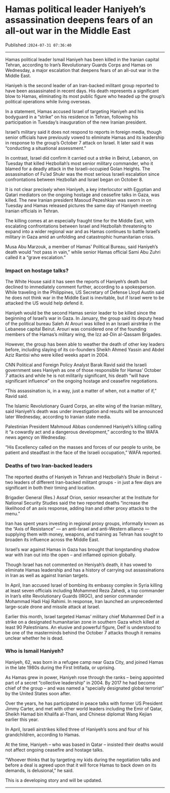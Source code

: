 # Hamas political leader Haniyeh’s assassination deepens fears of an all-out war in the Middle East

Published :`2024-07-31 07:36:40`

---

Hamas political leader Ismail Haniyeh has been killed in the Iranian capital Tehran, according to Iran’s Revolutionary Guards Corps and Hamas on Wednesday, a major escalation that deepens fears of an all-out war in the Middle East.

Haniyeh is the second leader of an Iran-backed militant group reported to have been assassinated in recent days. His death represents a significant blow to Hamas, eliminating its most public figure who headed up the group’s political operations while living overseas.

In a statement, Hamas accused Israel of targeting Haniyeh and his bodyguard in a “strike” on his residence in Tehran, following his participation in Tuesday’s inauguration of the new Iranian president.

Israel’s military said it does not respond to reports in foreign media, though senior officials have previously vowed to eliminate Hamas and its leadership in response to the group’s October 7 attack on Israel. It later said it was “conducting a situational assessment.”

In contrast, Israel did confirm it carried out a strike in Beirut, Lebanon, on Tuesday that killed Hezbollah’s most senior military commander, who it blamed for a deadly attack in the Israeli-occupied Golan Heights. The assassination of Fu’ad Shukr was the most serious Israeli escalation since confrontations between Hezbollah and Israel began on October 8.

It is not clear precisely when Haniyeh, a key interlocutor with Egyptian and Qatari mediators on the ongoing hostage and ceasefire talks in Gaza, was killed. The new Iranian president Masoud Pezeshkian was sworn in on Tuesday and Hamas released pictures the same day of Haniyeh meeting Iranian officials in Tehran.

The killing comes at an especially fraught time for the Middle East, with escalating confrontations between Israel and Hezbollah threatening to expand into a wider regional war and as Hamas continues to battle Israel’s military in Gaza amid an unfolding and catastrophic humanitarian crisis.

Musa Abu Marzouk, a member of Hamas’ Political Bureau, said Haniyeh’s death would “not pass in vain,” while senior Hamas official Sami Abu Zuhri called it a “grave escalation.”

### Impact on hostage talks?

The White House said it has seen the reports of Haniyeh’s death but declined to immediately comment further, according to a spokesperson. While traveling in the Philippines, US Secretary of Defense Lloyd Austin said he does not think war in the Middle East is inevitable, but if Israel were to be attacked the US would help defend it.

Haniyeh would be the second Hamas senior leader to be killed since the beginning of Israel’s war in Gaza. In January, the group said its deputy head of the political bureau Saleh Al Arouri was killed in an Israeli airstrike in the Lebanese capital Beirut. Arouri was considered one of the founding members of the Hamas’s military wing, the Izz ad-Din al-Qassam Brigades.

However, the group has been able to weather the death of other key leaders before, including slaying of its co-founders Sheikh Ahmed Yassin and Abdel Aziz Rantisi who were killed weeks apart in 2004.

CNN Political and Foreign Policy Analyst Barak Ravid said the Israeli government sees Haniyeh as one of those responsible for Hamas’ October 7 attacks and while he is not militarily significant, his death “will have significant influence” on the ongoing hostage and ceasefire negotiations.

“This assassination is, in a way, just a matter of when, not a matter of if,” Ravid said.

The Islamic Revolutionary Guard Corps, an elite wing of the Iranian military, said Haniyeh’s death was under investigation and results will be announced later Wednesday, according to Iranian state media.

Palestinian President Mahmoud Abbas condemned Haniyeh’s killing calling it “a cowardly act and a dangerous development,” according to the WAFA news agency on Wednesday.

“His Excellency called on the masses and forces of our people to unite, be patient and steadfast in the face of the Israeli occupation,” WAFA reported.

### Deaths of two Iran-backed leaders

The reported deaths of Haniyeh in Tehran and Hezbollah’s Shukr in Beirut - two leaders of different Iran-backed militant groups - in just a few days are significant in both their timing and location.

Brigadier General (Res.) Assaf Orion, senior researcher at the Institute for National Security Studies said the two reported deaths “increase the likelihood of an axis response, adding Iran and other proxy attacks to the menu.”

Iran has spent years investing in regional proxy groups, informally known as the “Axis of Resistance” — an anti-Israel and anti-Western alliance — supplying them with money, weapons, and training as Tehran has sought to broaden its influence across the Middle East.

Israel’s war against Hamas in Gaza has brought that longstanding shadow war with Iran out into the open – and inflamed opinion globally.

Though Israel has not commented on Heniyah’s death, it has vowed to eliminate Hamas leadership and has a history of carrying out assassinations in Iran as well as against Iranian targets.

In April, Iran accused Israel of bombing its embassy complex in Syria killing at least seven officials including Mohammed Reza Zahedi, a top commander in Iran’s elite Revolutionary Guards (IRGC), and senior commander Mohammad Hadi Haji Rahimi. In response, Iran launched an unprecedented large-scale drone and missile attack at Israel.

Earlier this month, Israel targeted Hamas’ military chief Mohammed Deif in a strike on a designated humanitarian zone in southern Gaza which killed at least 90 Palestinians. An elusive and powerful figure, Deif is understood to be one of the masterminds behind the October 7 attacks though it remains unclear whether he is dead.

### Who is Ismail Haniyeh?

Haniyeh, 62, was born in a refugee camp near Gaza City, and joined Hamas in the late 1980s during the First Intifada, or uprising.

As Hamas grew in power, Haniyeh rose through the ranks – being appointed part of a secret “collective leadership” in 2004. By 2017 he had become chief of the group – and was named a “specially designated global terrorist” by the United States soon after.

Over the years, he has participated in peace talks with former US President Jimmy Carter, and met with other world leaders including the Emir of Qatar, Sheikh Hamad bin Khalifa al-Thani, and Chinese diplomat Wang Kejian earlier this year.

In April, Israeli airstrikes killed three of Haniyeh’s sons and four of his grandchildren, according to Hamas.

At the time, Haniyeh – who was based in Qatar – insisted their deaths would not affect ongoing ceasefire and hostage talks.

“Whoever thinks that by targeting my kids during the negotiation talks and before a deal is agreed upon that it will force Hamas to back down on its demands, is delusional,” he said.

This is a developing story and will be updated.

---

